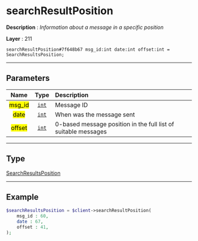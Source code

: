 # searchResultPosition

**Description** : *Information about a message in a specific position*

**Layer** : 211

```tl
searchResultPosition#7f648b67 msg_id:int date:int offset:int = SearchResultsPosition;
```

---

## Parameters

| Name | Type | Description |
| :---: | :---: | :--- |
| <mark>msg_id</mark> | [`int`](type/int) | Message ID |
| <mark>date</mark> | [`int`](type/int) | When was the message sent |
| <mark>offset</mark> | [`int`](type/int) | 0-based message position in the full list of suitable messages |

---

## Type

[SearchResultsPosition](type/SearchResultsPosition)

---

## Example

```php
$searchResultsPosition = $client->searchResultPosition(
	msg_id : 60,
	date : 67,
	offset : 41,
);
```